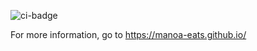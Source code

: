![ci-badge](https://github.com/ics-software-engineering/meteor-application-template-react/workflows/ci-meteor-application-template-react/badge.svg)

For more information, go to https://manoa-eats.github.io/
